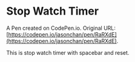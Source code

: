# Stop Watch Timer

A Pen created on CodePen.io. Original URL: [https://codepen.io/jasonchan/pen/RaRXdE](https://codepen.io/jasonchan/pen/RaRXdE).

This is stop watch timer with spacebar and reset.